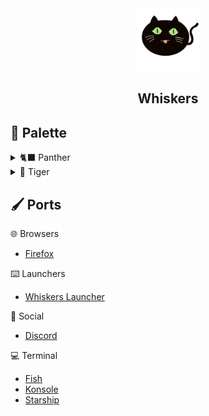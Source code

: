 <div align="center">

<img src="https://raw.githubusercontent.com/Whiskers-Color-Scheme/assets/main/logos/placeholder.png" width="100">

## Whiskers

</div>

## 🎨 Palette

<details>
<summary>🐈‍⬛ Panther</summary>

|                                                                     | Name         | Hex     | RGB                | HSL                 |
| ------------------------------------------------------------------- | ------------ | ------- | ------------------ | ------------------- |
| <img src="assets/panther-banana.svg" width="20" height="20">        | Banana       | #FFE072 | rgb(255, 224, 114) | hsl(47, 100%, 73%)  |
| <img src="assets/panther-blueberry.svg" width="20" height="20">     | Blueberry    | #A5CEFF | rgb(165, 206, 255) | hsl(213, 100%, 82%) |
| <img src="assets/panther-cherry.svg" width="20" height="20">        | Cherry       | #FF8C7C | rgb(255, 140, 124) | hsl(7, 100%, 74%)   |
| <img src="assets/panther-grape.svg" width="20" height="20">         | Grape        | #FFAAF5 | rgb(255, 170, 245) | hsl(307, 100%, 83%) |
| <img src="assets/panther-kiwi.svg" width="20" height="20">          | Kiwi         | #B1E380 | rgb(177, 227, 128) | hsl(90, 64%, 70%)   |
| <img src="assets/panther-tangerine.svg" width="20" height="20">     | Tangerine    | #FFB26C | rgb(255, 178, 108) | hsl(29, 100%, 71%)  |
| <img src="assets/panther-neutral.svg" width="20" height="20">       | Neutral      | #000000 | rgb(0, 0, 0)       | hsl(0, 0%, 0%)      |
| <img src="assets/panther-neutral-two.svg" width="20" height="20">   | NeutralTwo   | #0E0600 | rgb(14, 6, 0)      | hsl(26, 100%, 3%)   |
| <img src="assets/panther-neutral-three.svg" width="20" height="20"> | NeutralThree | #140800 | rgb(20, 8, 0)      | hsl(24, 100%, 4%)   |
| <img src="assets/panther-neutral-for.svg" width="20" height="20">   | NeutralFor   | #1B0B00 | rgb(27 ,11, 0)     | hsl(24, 100%, 5%)   |
| <img src="assets/panther-neutral-five.svg" width="20" height="20">  | NeutralFive  | #210D00 | rgb(33, 13, 0)     | hsl(24, 100%, 6%)   |
| <img src="assets/panther-neutral-six.svg" width="20" height="20">   | NeutralSix   | #301300 | rgb(48, 19, 0)     | hsl(24, 100%, 9%)   |
| <img src="assets/panther-neutral-seven.svg" width="20" height="20"> | NeutralSeven | #401A00 | rgb(64, 26, 0)     | hsl(24, 100%, 13%)  |
| <img src="assets/panther-neutral-eight.svg" width="20" height="20"> | NeutralEight | #502000 | rgb(80, 32, 0)     | hsl(24, 100%, 16%)  |
| <img src="assets/panther-text.svg" width="20" height="20">          | Text         | #FFEEE2 | rgb(255, 238, 226) | hsl(25, 100%, 94%)  |
| <img src="assets/panther-text-two.svg" width="20" height="20">      | TextTwo      | #E5D2C5 | rgb(229, 210, 197) | hsl(24, 38%, 84%)   |
| <img src="assets/panther-text-three.svg" width="20" height="20">    | TextThree    | #CFBBAD | rgb(207, 187, 173) | hsl(25, 26%, 75%)   |
| <img src="assets/panther-text-for.svg" width="20" height="20">      | TextFor      | #B5A8A0 | rgb(181, 168, 160) | hsl(23, 12%, 67%)   |

</details>

<details>
<summary>🐯 Tiger</summary>

|                                                                   | Name         | Hex     | RGB                | HSL                |
| ----------------------------------------------------------------- | ------------ | ------- | ------------------ | ------------------ |
| <img src="assets/tiger-banana.svg" width="20" height="20">        | Banana       | #A87B0A | rgb(168, 123, 10)  | hsl(43, 89%, 35%)  |
| <img src="assets/tiger-blueberry.svg" width="20" height="20">     | Blueberry    | #5284BE | rgb(82, 132, 190)  | hsl(212, 45%, 53%) |
| <img src="assets/tiger-cherry.svg" width="20" height="20">        | Cherry       | #B43A2A | rgb(180, 58, 42)   | hsl(7, 62%, 44%)   |
| <img src="assets/tiger-grape.svg" width="20" height="20">         | Grape        | #7D0E70 | rgb(125, 14, 112)  | hsl(307, 80%, 27%) |
| <img src="assets/tiger-kiwi.svg" width="20" height="20">          | Kiwi         | #6A9534 | rgb(106, 149, 52)  | hsl(87, 48%, 39%)  |
| <img src="assets/tiger-tangerine.svg" width="20" height="20">     | Tangerine    | #C15D01 | rgb(193, 93, 1)    | hsl(29, 99%, 38%)  |
| <img src="assets/tiger-neutral.svg" width="20" height="20">       | NeutralOne   | #FFFCF8 | rgb(255, 252, 248) | hsl(34, 100%, 99%) |
| <img src="assets/tiger-neutral-two.svg" width="20" height="20">   | NeutralTwo   | #FFF9F0 | rgb(255, 249, 240) | hsl(36, 100%, 97%) |
| <img src="assets/tiger-neutral-three.svg" width="20" height="20"> | NeutralThree | #FFF5E7 | rgb(255, 245, 231) | hsl(35, 100%, 95%) |
| <img src="assets/tiger-neutral-for.svg" width="20" height="20">   | NeutralFor   | #FFF3E2 | rgb(255, 243, 226) | hsl(35, 100%, 94%) |
| <img src="assets/tiger-neutral-five.svg" width="20" height="20">  | NeutralFive  | #FFF1DD | rgb(255, 241, 221) | hsl(35, 100%, 93%) |
| <img src="assets/tiger-neutral-six.svg" width="20" height="20">   | NeutralSix   | #FFF0DA | rgb(255, 240, 218) | hsl(36, 100%, 93%) |
| <img src="assets/tiger-neutral-seven.svg" width="20" height="20"> | NeutralSeven | #FFEFD7 | rgb(255, 239, 215) | hsl(36, 100%, 92%) |
| <img src="assets/tiger-neutral-eight.svg" width="20" height="20"> | NeutralEight | #FFECCF | rgb(255, 236, 207) | hsl(36, 100%, 91%) |
| <img src="assets/tiger-text.svg" width="20" height="20">          | Text         | #3E1900 | rgb(62, 25, 0)     | hsl(24, 100%, 12%) |
| <img src="assets/tiger-text-two.svg" width="20" height="20">      | TextTwo      | #865C3A | rgb(134, 92, 58)   | hsl(27, 40%, 38%)  |
| <img src="assets/tiger-text-three.svg" width="20" height="20">    | TextThree    | #A17A5A | rgb(161, 122, 90)  | hsl(27, 28%, 49%)  |
| <img src="assets/tiger-text-for.svg" width="20" height="20">      | TextFor      | #AE917C | rgb(174, 145, 124) | hsl(25, 24%, 58%)  |

</details>

## 🖌️ Ports

🌐 Browsers
- [Firefox](https://github.com/Whiskers-Color-Scheme/firefox)

⌨️ Launchers
- [Whiskers Launcher](https://github.com/Whiskers-Color-Scheme/whiskers-launcher)

💬 Social
- [Discord](https://github.com/Whiskers-Color-Scheme/discord)

💻 Terminal

- [Fish](https://github.com/Whiskers-Color-Scheme/fish)
- [Konsole](https://github.com/Whiskers-Color-Scheme/konsole)
- [Starship](https://github.com/Whiskers-Color-Scheme/starship)
